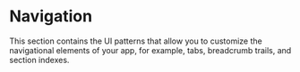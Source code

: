 # Navigation

This section contains the UI patterns that allow you to customize the navigational elements of your app, for example, tabs, breadcrumb trails, and section indexes. 